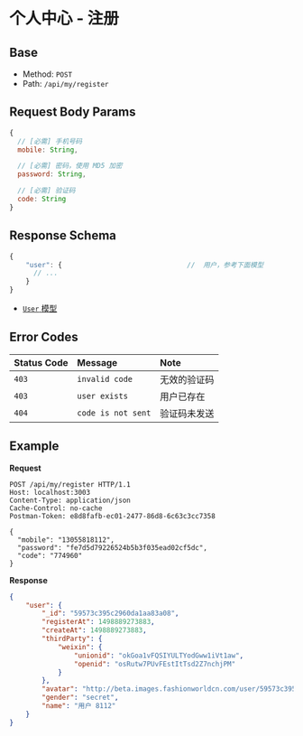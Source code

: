 # 个人中心 - 注册

## Base

* Method: `POST`
* Path: `/api/my/register`

## Request Body Params

```js
{
  // [必需] 手机号码
  mobile: String,

  // [必需] 密码，使用 MD5 加密
  password: String,

  // [必需] 验证码
  code: String
}
```

## Response Schema

```js
{
    "user": {                               //  用户，参考下面模型
      // ...
    }
}
```

* [`User` 模型][user-model]

## Error Codes

Status Code | Message                 | Note
:---------- | :---------------------- | :----
`403`       | `invalid code`          | 无效的验证码
`403`       | `user exists`           | 用户已存在
`404`       | `code is not sent`      | 验证码未发送

## Example

**Request**

```
POST /api/my/register HTTP/1.1
Host: localhost:3003
Content-Type: application/json
Cache-Control: no-cache
Postman-Token: e8d8fafb-ec01-2477-86d8-6c63c3cc7358

{
  "mobile": "13055818112",
  "password": "fe7d5d79226524b5b3f035ead02cf5dc",
  "code": "774960"
}
```

**Response**

```json
{
    "user": {
        "_id": "59573c395c2960da1aa83a08",
        "registerAt": 1498889273883,
        "createAt": 1498889273883,
        "thirdParty": {
            "weixin": {
                "unionid": "okGoa1vFQSIYULTYodGww1iVt1aw",
                "openid": "osRutw7PUvFEstItTsd2Z7nchjPM"
            }
        },
        "avatar": "http://beta.images.fashionworldcn.com/user/59573c395c2960da1aa83a08/ca80b79960c48f1712b513f163541ff8036c71df.png",
        "gender": "secret",
        "name": "用户 8112"
    }
}
```

[signature]: ../../../../signature.md

[user-model]: ../../../../model/user.md
